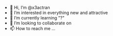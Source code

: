 - 👋 Hi, I’m @x3actran
- 👀 I’m interested in everything new and attractive
- 🌱 I’m currently learning "?"
- 💞️ I’m looking to collaborate on
- 📫 How to reach me ...

<!---
x3actran/x3actran is a ✨ special ✨ repository because its `README.md` (this file) appears on your GitHub profile.
You can click the Preview link to take a look at your changes.
--->
